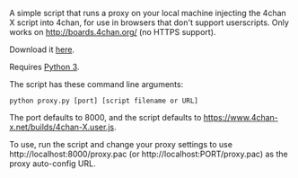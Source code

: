 A simple script that runs a proxy on your local machine injecting the 4chan X script into 4chan, for use in browsers that don't support userscripts. Only works on http://boards.4chan.org/ (no HTTPS support).

Download it [here](https://ccd0.github.io/4chan-x-proxy/proxy.py).

Requires [Python 3](https://www.python.org/).

The script has these command line arguments:

`python proxy.py [port] [script filename or URL]`

The port defaults to 8000, and the script defaults to https://www.4chan-x.net/builds/4chan-X.user.js.

To use, run the script and change your proxy settings to use http://localhost:8000/proxy.pac (or http://localhost:PORT/proxy.pac) as the proxy auto-config URL.

